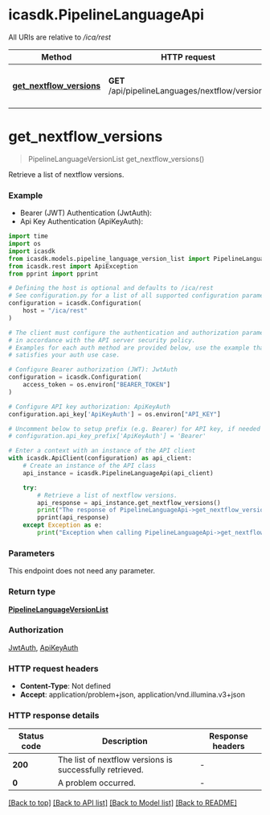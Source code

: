 # icasdk.PipelineLanguageApi

All URIs are relative to */ica/rest*

Method | HTTP request | Description
------------- | ------------- | -------------
[**get_nextflow_versions**](PipelineLanguageApi.md#get_nextflow_versions) | **GET** /api/pipelineLanguages/nextflow/versions | Retrieve a list of nextflow versions.


# **get_nextflow_versions**
> PipelineLanguageVersionList get_nextflow_versions()

Retrieve a list of nextflow versions.

### Example

* Bearer (JWT) Authentication (JwtAuth):
* Api Key Authentication (ApiKeyAuth):
```python
import time
import os
import icasdk
from icasdk.models.pipeline_language_version_list import PipelineLanguageVersionList
from icasdk.rest import ApiException
from pprint import pprint

# Defining the host is optional and defaults to /ica/rest
# See configuration.py for a list of all supported configuration parameters.
configuration = icasdk.Configuration(
    host = "/ica/rest"
)

# The client must configure the authentication and authorization parameters
# in accordance with the API server security policy.
# Examples for each auth method are provided below, use the example that
# satisfies your auth use case.

# Configure Bearer authorization (JWT): JwtAuth
configuration = icasdk.Configuration(
    access_token = os.environ["BEARER_TOKEN"]
)

# Configure API key authorization: ApiKeyAuth
configuration.api_key['ApiKeyAuth'] = os.environ["API_KEY"]

# Uncomment below to setup prefix (e.g. Bearer) for API key, if needed
# configuration.api_key_prefix['ApiKeyAuth'] = 'Bearer'

# Enter a context with an instance of the API client
with icasdk.ApiClient(configuration) as api_client:
    # Create an instance of the API class
    api_instance = icasdk.PipelineLanguageApi(api_client)

    try:
        # Retrieve a list of nextflow versions.
        api_response = api_instance.get_nextflow_versions()
        print("The response of PipelineLanguageApi->get_nextflow_versions:\n")
        pprint(api_response)
    except Exception as e:
        print("Exception when calling PipelineLanguageApi->get_nextflow_versions: %s\n" % e)
```



### Parameters
This endpoint does not need any parameter.

### Return type

[**PipelineLanguageVersionList**](PipelineLanguageVersionList.md)

### Authorization

[JwtAuth](../README.md#JwtAuth), [ApiKeyAuth](../README.md#ApiKeyAuth)

### HTTP request headers

 - **Content-Type**: Not defined
 - **Accept**: application/problem+json, application/vnd.illumina.v3+json

### HTTP response details
| Status code | Description | Response headers |
|-------------|-------------|------------------|
**200** | The list of nextflow versions is successfully retrieved. |  -  |
**0** | A problem occurred. |  -  |

[[Back to top]](#) [[Back to API list]](../README.md#documentation-for-api-endpoints) [[Back to Model list]](../README.md#documentation-for-models) [[Back to README]](../README.md)

